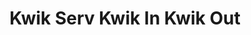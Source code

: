 ---
title: "Kwik Serv Kwik In Kwik Out"
url: /livingston/kwik-serv-kwik-in-kwik-out/
shop: convenience
---